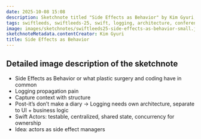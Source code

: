 ```yaml
---
date: 2025-10-08 15:08
description: Sketchnote titled "Side Effects as Behavior" by Kim Gyuri, discussing logging in programming. It includes concepts like logging propagation pain, the importance of capturing context, and the structure of logging architectures.
tags: swiftleeds, swiftleeds-25, swift, logging, architecture, conference
image: images/sketchnotes/swiftleeds25-side-effects-as-behavior-small.jpg
sketchnoteMetadata.contentCreator: Kim Gyuri
title: Side Effects as Behavior
---
```


## Detailed image description of the sketchnote

- Side Effects as Behavior or what plastic surgery and coding have in common
- Logging propagation pain
- Capture context with structure
- Post-it’s don’t make a diary -> Logging needs own architecture, separate to UI + business logic
- Swift Actors: testable, centralized, shared state, concurrency for ownership
- Idea: actors as side effect managers
